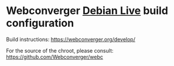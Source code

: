 # Webconverger [Debian Live](http://live.debian.net) build configuration

Build instructions: https://webconverger.org/develop/

For the source of the chroot, please consult: <https://github.com/Webconverger/webc>
